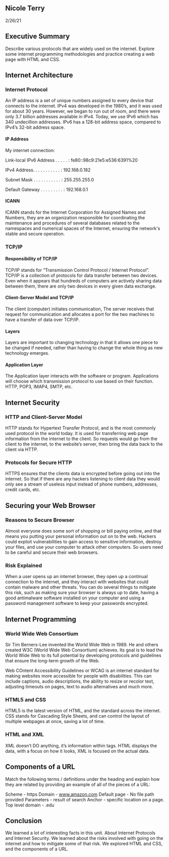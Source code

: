 ## Nicole Terry
2/26/21

## Executive Summary 
Describe various protocols that are widely used on the internet. Explore some internet programming methodologies and practice creating a web page with HTML and CSS.  

## Internet Architecture

### Internet Protocol
An IP address is a set of unique numbers assigned to every device that connects to the internet. IPv4 was developed in the 1980’s, and it was used for about 30 years. However, we began to run out of room, and there were only 3.7 billion addresses available in IPv4. Today, we use IPv6 which has 340 undecillion addresses. IPv6 has a 128-bit address space, compared to IPv4’s 32-bit address space.

#### IP Address
My internet connection:

   Link-local IPv6 Address . . . . . : fe80::98c9:21e5:e536:6391%20
   
   
   IPv4 Address. . . . . . . . . . . : 192.168.0.182
   
   
   Subnet Mask . . . . . . . . . . . : 255.255.255.0
   
   
   Default Gateway . . . . . . . . . : 192.168.0.1
   
   

#### ICANN
ICANN stands for the Internet Corporation for Assigned Names and Numbers, they are an organization responsible for coordinating the maintenance and procedures of several databases related to the namespaces and numerical spaces of the Internet, ensuring the network's stable and secure operation.

### TCP/IP

#### Responsibility of TCP/IP
TCP/IP stands for “Transmission Control Protocol / Internet Protocol”. TCP/IP is a collection of protocols for data transfer between two devices. Even when it appears that hundreds of computers are actively sharing data between them, there are only two devices in every given data exchange.

#### Client-Server Model and TCP/IP
The client (computer)  initiates communication, The server receives that request for communication and allocates a port for the two machines to have a transfer of data over TCP/IP.

#### Layers
Layers are important to changing technology in that it allows one piece to be changed if needed, rather than having to change the whole thing as new technology emerges.

#### Application Layer
The Application layer interacts with the software or program. Applications will choose which transmission protocol to use based on their function. HTTP, POP3, IMAP4, SMTP, etc.

## Internet Security
### HTTP and Client-Server Model
HTTP stands for Hypertext Transfer Protocol, and is the most commonly used protocol in the world today. It is used for transferring web page information from the internet to the client. So requests would go from the client to the internet, to the website’s server, then bring the data back to the client via HTTP.

### Protocols for Secure HTTP
HTTPS ensures that the clients data is encrypted before going out into the internet. So that if there are any hackers listening to client data they would only see a stream of useless input instead of phone numbers, addresses, credit cards, etc.

## Securing your Web Browser
### Reasons to Secure Browser
Almost everyone does some sort of shopping or bill paying online, and that means you putting your personal information out on to the web. Hackers could exploit vulnerabilities to gain access to sensitive information, destroy your files, and use your computer to attack other computers.  So users need to be careful and secure their web browsers.

### Risk Explained
When a user opens up an internet browser, they open up a continual connection to the internet, and they interact with websites that could contain malware and other threats. You can do several things to mitigate this risk, such as making sure your browser is always up to date, having a good antimalware software installed on your computer and using a password management software to keep your passwords encrypted.

## Internet Programming
### World Wide Web Consortium
Sir Tim Berners-Lee invented the World Wide Web in 1989. He and others created W3C 
(World Wide Web Consortium) achieves. Its goal is to lead the World Wide Web to its full potential by developing protocols and guidelines that ensure the long-term growth of the Web.

Web COntent Accessibility Guidelines or WCAG is an internet standard for making websites more accessible for people with disabilities. This can include captions, audio descriptions, the ability to resize or recolor text, adjusting timeouts on pages, text to audio alternatives and much more. 

### HTML5 and CSS
HTML5 is the latest version of HTML, and the standard across the internet. CSS stands for Cascading Style Sheets, and can control the layout of multiple webpages at once, saving a lot of time.

### HTML and XML
XML doesn’t DO anything, it’s information within tags. HTML displays the data, with a focus on how it looks, XML is focused on the actual data.
 
## Components of a URL
Match the following terms / definitions under the heading and explain how they are related by providing an example of all of the pieces of a URL: 
 
Scheme - https
Domain - www.amazon.com
Default page - No file path provided
Parameters - result of search
Anchor - specific location on a page.
Top level domain - .edu

## Conclusion
We learned a lot of interesting facts in this unit. About Internet Protocols and Internet Security. 
We learned about the risks involved with going on the internet and how to mitigate some of that risk. We explored HTML and CSS, and the components of a URL.
